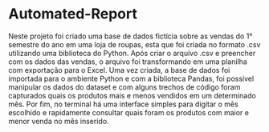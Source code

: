 # Automated-Report
Neste projeto foi criado uma base de dados fictícia sobre as vendas do 1° semestre do ano em uma loja de roupas, esta que foi criada no formato .csv utilizando uma biblioteca do Python. Após criar o arquivo .csv e preencher com os dados das vendas, o arquivo foi transformando em uma planilha com exportação para o Excel.
Uma vez criada, a base de dados foi importada para o ambiente Python e com a biblioteca Pandas, foi possível manipular os dados do dataset e com alguns trechos de código foram capturados quais os produtos mais e menos vendidos em um determinado mês. Por fim, no terminal há uma interface simples para digitar o mês escolhido e rapidamente consultar quais foram os produtos com maior e menor venda no mês inserido.

